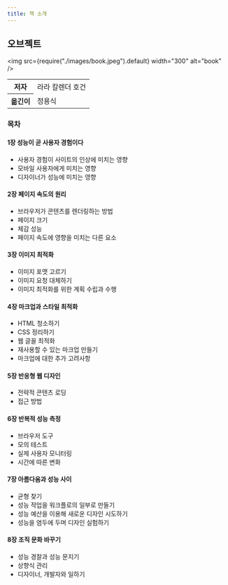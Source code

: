 ```yaml
---
title: 책 소개
---
```


## 오브젝트

<img
src={require("./images/book.jpeg").default}
width="300"
alt="book"
/>

<table>
  <tr>
    <th>저자</th>
    <td>라라 칼렌더 호건</td>
  </tr>
  <tr>
    <th>옮긴이</th>
    <td>정용식</td>
  </tr>
</table>

### 목차

#### 1장 성능이 곧 사용자 경험이다
- 사용자 경험이 사이트의 인상에 미치는 영향
- 모바일 사용자에게 미치는 영향
- 디자이너가 성능에 미치는 영향

#### 2장 페이지 속도의 원리
- 브라우저가 콘텐츠를 렌더링하는 방법
- 페이지 크기
- 체감 성능
- 페이지 속도에 영향을 미치는 다른 요소

#### 3장 이미지 최적화
- 이미지 포맷 고르기
- 이미지 요청 대체하기
- 이미지 최적화를 위한 계획 수립과 수행

#### 4장 마크업과 스타일 최적화
- HTML 청소하기
- CSS 정리하기
- 웹 글꼴 최적화
- 재사용할 수 있는 마크업 만들기
- 마크업에 대한 추가 고려사항

#### 5장 반응형 웹 디자인
- 전략적 콘텐츠 로딩
- 접근 방법

#### 6장 반복적 성능 측정
- 브라우저 도구
- 모의 테스트
- 실제 사용자 모니터링
- 시간에 따른 변화

#### 7장 아름다움과 성능 사이
- 균형 찾기
- 성능 작업을 워크플로의 일부로 만들기
- 성능 예산을 이용해 새로운 디자인 시도하기
- 성능을 염두에 두며 디자인 실험하기

#### 8장 조직 문화 바꾸기
- 성능 경찰과 성능 문지기
- 상향식 관리
- 디자이너, 개발자와 일하기
